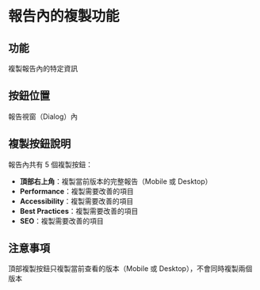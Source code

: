 # 報告內的複製功能

## 功能
複製報告內的特定資訊

## 按鈕位置
報告視窗（Dialog）內

## 複製按鈕說明
報告內共有 5 個複製按鈕：
- **頂部右上角**：複製當前版本的完整報告（Mobile 或 Desktop）
- **Performance**：複製需要改善的項目
- **Accessibility**：複製需要改善的項目
- **Best Practices**：複製需要改善的項目
- **SEO**：複製需要改善的項目

## 注意事項
頂部複製按鈕只複製當前查看的版本（Mobile 或 Desktop），不會同時複製兩個版本

